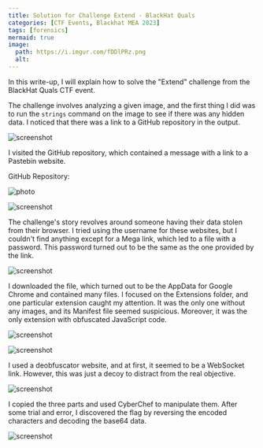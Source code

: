 ```yaml
---
title: Solution for Challenge Extend - BlackHat Quals
categories: [CTF Events, Blackhat MEA 2023]
tags: [forensics]
mermaid: true
image:
  path: https://i.imgur.com/fDDlPRz.png
  alt:
---
```


In this write-up, I will explain how to solve the "Extend" challenge from the BlackHat Quals CTF event.

The challenge involves analyzing a given image, and the first thing I did was to run the `strings` command on the image to see if there was any hidden data. I noticed that there was a link to a GitHub repository in the output.

![screenshot](https://pbs.twimg.com/media/F8NpAOEXgAA2eHw?format=jpg&name=large)

I visited the GitHub repository, which contained a message with a link to a Pastebin website.

GitHub Repository:

![photo](https://pbs.twimg.com/media/F8NpN5iWMAAsgPq?format=png&name=large)

![screenshot](https://pbs.twimg.com/media/F8NpiaNW0AAWnHW?format=jpg&name=large)

The challenge's story revolves around someone having their data stolen from their browser. I tried using the username for these websites, but I couldn't find anything except for a Mega link, which led to a file with a password. This password turned out to be the same as the one provided by the link.

![screenshot](https://pbs.twimg.com/media/F8NqJxbWEAAXwVZ?format=png&name=large)

I downloaded the file, which turned out to be the AppData for Google Chrome and contained many files. I focused on the Extensions folder, and one particular extension caught my attention. It was the only one without any images, and its Manifest file seemed suspicious. Moreover, it was the only extension with obfuscated JavaScript code.

![screenshot](https://pbs.twimg.com/media/F8NrCmnWkAAjY_z?format=jpg&name=large)

![screenshot](https://pbs.twimg.com/media/F8NrBTaX0AAfn04?format=png&name=medium)

I used a deobfuscator website, and at first, it seemed to be a WebSocket link. However, this was just a decoy to distract from the real objective.

![screenshot](https://pbs.twimg.com/media/F8Nr3f4WMAAOFpy?format=jpg&name=medium)

I copied the three parts and used CyberChef to manipulate them. After some trial and error, I discovered the flag by reversing the encoded characters and decoding the base64 data.

![screenshot](https://pbs.twimg.com/media/F8NsnwfX0AActi_?format=jpg&name=large)
